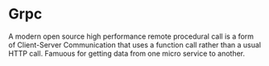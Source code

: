 # Grpc
A modern open source high performance remote procedural call is a form of Client-Server Communication that uses a function call rather than a usual HTTP call.
Famuous for getting data from one micro service to another.
